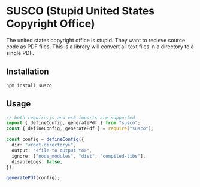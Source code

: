 # SUSCO (Stupid United States Copyright Office)

The united states copyright office is stupid. They want to recieve source code as PDF files. This is a library will convert all text files in a directory to a single PDF.

## Installation

```
npm install susco
```

## Usage

```ts
// both require.js and es6 imports are supported
import { defineConfig, generatePdf } from "susco";
const { defineConfig, generatePdf } = require("susco");

const config = defineConfig({
  dir: "<root-directory>",
  output: "<file-to-output-to>",
  ignore: ["node_modules", "dist", "compiled-libs"],
  disableLogs: false,
});

generatePdf(config);
```
